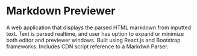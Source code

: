 # Markdown Previewer
A web application that displays the parsed HTML markdown from inputted text. Text is parsed realtime, and user has option to expand or minimize both editor and previewer windows. Built using React.js and Bootstrap frameworks. Includes CDN script reference to a Markdwn Parser.
